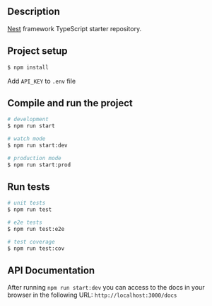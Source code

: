## Description

[Nest](https://github.com/nestjs/nest) framework TypeScript starter repository.

## Project setup

```bash
$ npm install
```

Add `API_KEY` to `.env` file

## Compile and run the project

```bash
# development
$ npm run start

# watch mode
$ npm run start:dev

# production mode
$ npm run start:prod
```

## Run tests

```bash
# unit tests
$ npm run test

# e2e tests
$ npm run test:e2e

# test coverage
$ npm run test:cov
```

## API Documentation

After running `npm run start:dev` you can access to the docs in your browser in the following URL: `http://localhost:3000/docs`
